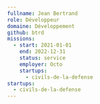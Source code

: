 ```yaml
---
fullname: Jean Bertrand
role: Développeur
domaine: Développement
github: btrd
missions:
  - start: 2021-01-01
    end: 2022-12-31
    status: service
    employer: Octo
    startups:
      - civils-de-la-defense
startups:
  - civils-de-la-defense
---
```

